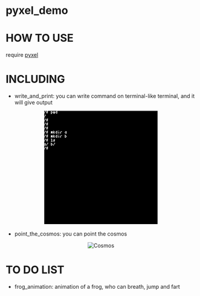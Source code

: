 # pyxel_demo

# HOW TO USE
require [pyxel](https://github.com/kitao/pyxel)

# INCLUDING 
* write_and_print: you can write command on terminal-like terminal, and it will give output

<div align="center">
  <img src=./assets/terminal.gif alt="Terminal" style="width:300px;height:auto;">
</div>

* point_the_cosmos: you can point the cosmos

<div align="center">
  <img src=./assets/cosmos.GIF alt="Cosmos" style="width:300px;height:auto;">
</div>

# TO DO LIST
* frog_animation: animation of a frog, who can breath, jump and fart
